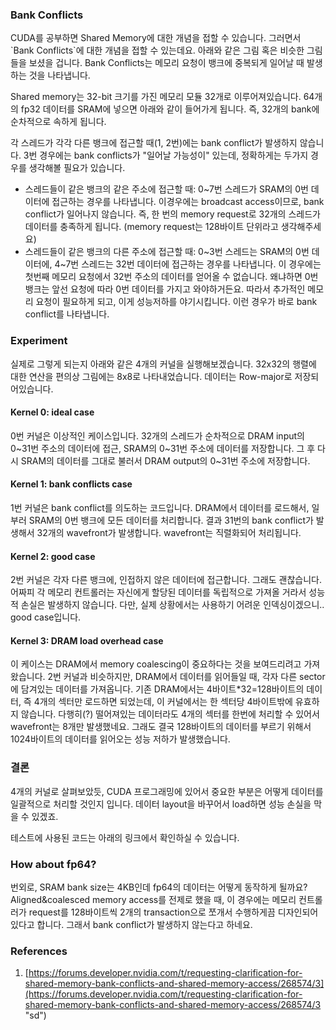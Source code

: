 ### Bank Conflicts

CUDA를 공부하면 Shared Memory에 대한 개념을 접할 수 있습니다. 그러면서 \`Bank Conflicts\`에 대한 개념을 접할 수 있는데요. 아래와 같은 그림 혹은 비슷한 그림들을 보셨을 겁니다. Bank Conflicts는 메모리 요청이 뱅크에 중복되게 일어날 때 발생하는 것을 나타냅니다.

Shared memory는 32-bit 크기를 가진 메모리 모듈 32개로 이루어져있습니다. 64개의 fp32 데이터를 SRAM에 넣으면 아래와 같이 들어가게 됩니다. 즉, 32개의 bank에 순차적으로 속하게 됩니다.

각 스레드가 각각 다른 뱅크에 접근할 때(1, 2번)에는 bank conflict가 발생하지 않습니다. 3번 경우에는 bank conflicts가 "일어날 가능성이" 있는데, 정확하게는 두가지 경우를 생각해볼 필요가 있습니다.

-   스레드들이 같은 뱅크의 같은 주소에 접근할 때: 0~7번 스레드가 SRAM의 0번 데이터에 접근하는 경우를 나타냅니다. 이경우에는 broadcast access이므로, bank conflict가 일어나지 않습니다. 즉, 한 번의 memory request로 32개의 스레드가 데이터를 충족하게 됩니다. (memory request는 128바이트 단위라고 생각해주세요)
-   스레드들이 같은 뱅크의 다른 주소에 접근할 때: 0~3번 스레드는 SRAM의 0번 데이터에, 4~7번 스레드는 32번 데이터에 접근하는 경우를 나타냅니다. 이 경우에는 첫번째 메모리 요청에서 32번 주소의 데이터를 얻어올 수 없습니다. 왜냐하면 0번 뱅크는 앞선 요청에 따라 0번 데이터를 가지고 와야하거든요. 따라서 추가적인 메모리 요청이 필요하게 되고, 이게 성능저하를 야기시킵니다. 이런 경우가 바로 bank conflict를 나타냅니다.

### Experiment

실제로 그렇게 되는지 아래와 같은 4개의 커널을 실행해보겠습니다. 32x32의 행렬에 대한 연산을 편의상 그림에는 8x8로 나타내었습니다. 데이터는 Row-major로 저장되어있습니다. 

#### Kernel 0: ideal case

0번 커널은 이상적인 케이스입니다. 32개의 스레드가 순차적으로 DRAM input의 0~31번 주소의 데이터에 접근, SRAM의 0~31번 주소에 데이터를 저장합니다. 그 후 다시 SRAM의 데이터를 그대로 불러서 DRAM output의 0~31번 주소에 저장합니다.

#### Kernel 1: bank conflicts case

1번 커널은 bank conflict를 의도하는 코드입니다. DRAM에서 데이터를 로드해서, 일부러 SRAM의 0번 뱅크에 모든 데이터를 처리합니다. 결과 31번의 bank conflict가 발생해서 32개의 wavefront가 발생합니다. wavefront는 직렬화되어 처리됩니다.

#### Kernel 2: good case

2번 커널은 각자 다른 뱅크에, 인접하지 않은 데이터에 접근합니다. 그래도 괜찮습니다. 어짜피 각 메모리 컨트롤러는 자신에게 할당된 데이터를 독립적으로 가져올 거라서 성능적 손실은 발생하지 않습니다. 다만, 실제 상황에서는 사용하기 어려운 인덱싱이겠으니.. good case입니다.


#### Kernel 3: DRAM load overhead case

이 케이스는 DRAM에서 memory coalescing이 중요하다는 것을 보여드리려고 가져왔습니다. 2번 커널과 비슷하지만, DRAM에서 데이터를 읽어들일 때, 각자 다른 sector에 담겨있는 데이터를 가져옵니다. 기존 DRAM에서는 4바이트\*32=128바이트의 데이터, 즉 4개의 섹터만 로드하면 되었는데, 이 커널에서는 한 섹터당 4바이트밖에 유효하지 않습니다. 다행히(?) 떨어져있는 데이터라도 4개의 섹터를 한번에 처리할 수 있어서 wavefront는 8개만 발생했네요. 그래도 결국 128바이트의 데이터를 부르기 위해서 1024바이트의 데이터를 읽어오는 성능 저하가 발생했습니다.

### 결론

4개의 커널로 살펴보았듯, CUDA 프로그래밍에 있어서 중요한 부분은 어떻게 데이터를 일괄적으로 처리할 것인지 입니다. 데이터 layout을 바꾸어서 load하면 성능 손실을 막을 수 있겠죠.

테스트에 사용된 코드는 아래의 링크에서 확인하실 수 있습니다.

### How about fp64?

번외로, SRAM bank size는 4KB인데 fp64의 데이터는 어떻게 동작하게 될까요? Aligned&coalesced memory access를 전제로 했을 때, 이 경우에는 메모리 컨트롤러가 request를 128바이트씩 2개의 transaction으로 쪼개서 수행하게끔 디자인되어있다고 합니다. 그래서 bank conflict가 발생하지 않는다고 하네요.

### References

1.  [https://forums.developer.nvidia.com/t/requesting-clarification-for-shared-memory-bank-conflicts-and-shared-memory-access/268574/3](https://forums.developer.nvidia.com/t/requesting-clarification-for-shared-memory-bank-conflicts-and-shared-memory-access/268574/3 "sd")
